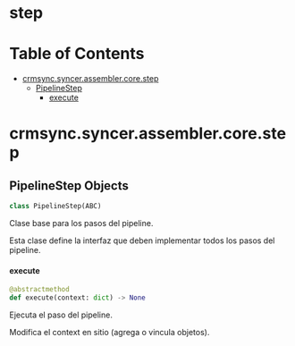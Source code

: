 # step
# Table of Contents

* [crmsync.syncer.assembler.core.step](#crmsync.syncer.assembler.core.step)
  * [PipelineStep](#crmsync.syncer.assembler.core.step.PipelineStep)
    * [execute](#crmsync.syncer.assembler.core.step.PipelineStep.execute)

<a id="crmsync.syncer.assembler.core.step"></a>

# crmsync.syncer.assembler.core.step

<a id="crmsync.syncer.assembler.core.step.PipelineStep"></a>

## PipelineStep Objects

```python
class PipelineStep(ABC)
```

Clase base para los pasos del pipeline.

Esta clase define la interfaz que deben implementar todos los pasos del pipeline.

<a id="crmsync.syncer.assembler.core.step.PipelineStep.execute"></a>

#### execute

```python
@abstractmethod
def execute(context: dict) -> None
```

Ejecuta el paso del pipeline.

Modifica el context en sitio (agrega o vincula objetos).

